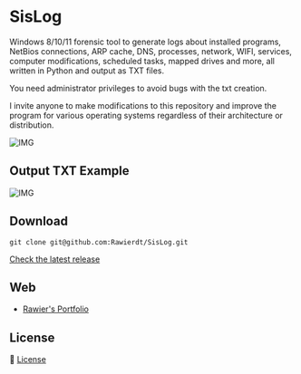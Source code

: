 # SisLog

Windows 8/10/11 forensic tool to generate logs about installed programs, NetBios connections, ARP cache, DNS, processes, network, WIFI, services, computer modifications, scheduled tasks, mapped drives and more, all written in Python and output as TXT files.

You need administrator privileges to avoid bugs with the txt creation.

I invite anyone to make modifications to this repository and improve the program for various operating systems regardless of their architecture or distribution.

![IMG](https://i.imgur.com/3Pw9O4u.png)

## Output TXT Example 
![IMG](https://i.ibb.co/cx4bMw6/SisLog-2.jpg)

## Download
`git clone git@github.com:Rawierdt/SisLog.git`

[Check the latest release](https://github.com/Rawierdt/Metacrawler-IPTracker/releases/tag/Metacrawlerv1)


## Web
- [Rawier's Portfolio](https://rawier.vercel.app)

## License
💜 [License](/LICENSE)
